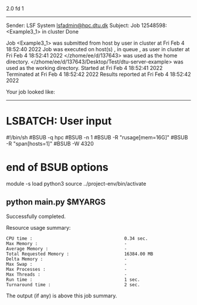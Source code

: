 2.0 fd 1

------------------------------------------------------------
Sender: LSF System <lsfadmin@hpc.dtu.dk>
Subject: Job 12548598: <Example3_1> in cluster <dcc> Done

Job <Example3_1> was submitted from host <n-62-27-17> by user <s183905> in cluster <dcc> at Fri Feb  4 18:52:40 2022
Job was executed on host(s) <n-62-31-21>, in queue <hpc>, as user <s183905> in cluster <dcc> at Fri Feb  4 18:52:41 2022
</zhome/ee/d/137643> was used as the home directory.
</zhome/ee/d/137643/Desktop/Test/dtu-server-example> was used as the working directory.
Started at Fri Feb  4 18:52:41 2022
Terminated at Fri Feb  4 18:52:42 2022
Results reported at Fri Feb  4 18:52:42 2022

Your job looked like:

------------------------------------------------------------
# LSBATCH: User input
#!/bin/sh
#BSUB -q hpc
#BSUB -n 1
#BSUB -R "rusage[mem=16G]"
#BSUB -R "span[hosts=1]"
#BSUB -W 4320
# end of BSUB options
module -s load python3
source ../project-env/bin/activate

python main.py $MYARGS
------------------------------------------------------------

Successfully completed.

Resource usage summary:

    CPU time :                                   0.34 sec.
    Max Memory :                                 -
    Average Memory :                             -
    Total Requested Memory :                     16384.00 MB
    Delta Memory :                               -
    Max Swap :                                   -
    Max Processes :                              -
    Max Threads :                                -
    Run time :                                   1 sec.
    Turnaround time :                            2 sec.

The output (if any) is above this job summary.

